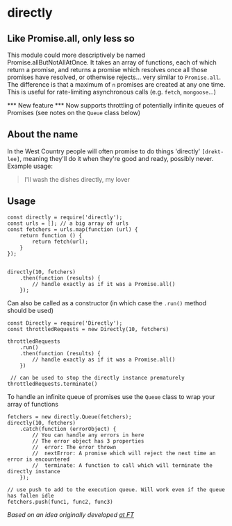 # directly

## Like Promise.all, only less so

This module could more descriptively be named Promise.allButNotAllAtOnce. It takes an array of functions, each of which return a promise, and returns a promise which resolves once all those promises have resolved, or otherwise rejects... very similar to `Promise.all`. The difference is that a maximum of `n` promises are created at any one time. This is useful for rate-limiting asynchronous calls (e.g. `fetch`, `mongoose`...)

*** New feature ***
Now supports throttling of potentially infinite queues of Promises (see notes on the `Queue` class below)

## About the name
In the West Country people will often promise to do things 'directly' `[drekt-lee]`, meaning they'll do it when they're good and ready, possibly never. Example usage:

> I'll wash the dishes directly, my lover

## Usage

```
const directly = require('directly');
const urls = []; // a big array of urls
const fetchers = urls.map(function (url) {
    return function () {
        return fetch(url);
    }
});


directly(10, fetchers)
    .then(function (results) {
        // handle exactly as if it was a Promise.all()
    });

```

Can also be called as a constructor (in which case the `.run()` method should be used)

```
const Directly = require('Directly');
const throttledRequests = new Directly(10, fetchers)

throttledRequests
    .run()
    .then(function (results) {
        // handle exactly as if it was a Promise.all()
    })

 // can be used to stop the directly instance prematurely
throttledRequests.terminate()
```

To handle an infinite queue of promises use the `Queue` class to wrap your array of functions

```
fetchers = new directly.Queue(fetchers);
directly(10, fetchers)
    .catch(function (errorObject) {
        // You can handle any errors in here
        // The error object has 3 properties
        //  error: The error thrown
        //  nextError: A promise which will reject the next time an error is encountered
        //  terminate: A function to call which will terminate the directly instance
    });

// use push to add to the execution queue. Will work even if the queue has fallen idle
fetchers.push(func1, func2, func3)
```


*Based on an idea originally developed [at FT](https://github.com/Financial-Times/next-user-preferences-api-v2/blob/master/lib/promise-throttle.js)*
